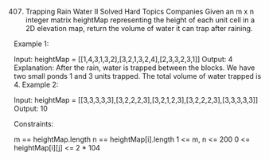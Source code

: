 407. Trapping Rain Water II
     Solved
     Hard
     Topics
     Companies
     Given an m x n integer matrix heightMap representing the height of each unit cell in a 2D elevation map, return the volume of water it can trap after raining.

Example 1:

Input: heightMap = [[1,4,3,1,3,2],[3,2,1,3,2,4],[2,3,3,2,3,1]]
Output: 4
Explanation: After the rain, water is trapped between the blocks.
We have two small ponds 1 and 3 units trapped.
The total volume of water trapped is 4.
Example 2:

Input: heightMap = [[3,3,3,3,3],[3,2,2,2,3],[3,2,1,2,3],[3,2,2,2,3],[3,3,3,3,3]]
Output: 10

Constraints:

m == heightMap.length
n == heightMap[i].length
1 <= m, n <= 200
0 <= heightMap[i][j] <= 2 \* 104
